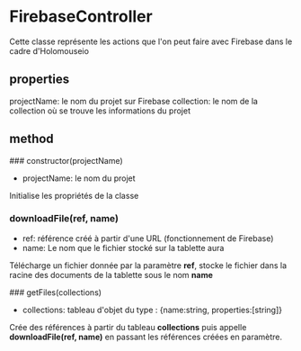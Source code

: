 # FirebaseController

Cette classe représente les actions que l'on peut faire avec Firebase dans le cadre d'Holomouseio

## properties

projectName: le nom du projet sur Firebase
collection: le nom de la collection où se trouve les informations du projet

## method

### constructor(projectName)

- projectName: le nom du projet

Initialise les propriétés de la classe

### downloadFile(ref, name)

- ref: référence créé à partir d'une URL (fonctionnement de Firebase)
- name: Le nom que le fichier stocké sur la tablette aura

Télécharge un fichier donnée par la paramètre **ref**, stocke le fichier dans la racine des documents de la tablette sous le nom **name**

### getFiles(collections)

- collections: tableau d'objet du type : {name:string, properties:[string]}

Crée des références à partir du tableau **collections** puis appelle **downloadFile(ref, name)** en passant les références créées en paramètre.
